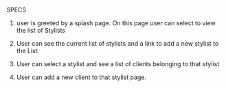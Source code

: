 SPECS

1) user is greeted by a splash page. On this page user can select to view the list of Stylists

2) User can see the current list of stylists and a link to add a new stylist to the List

3) User can select a stylist and see a list of clients belonging to that stylist

4) User can add a new client to that stylist page.
